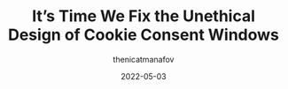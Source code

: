 ---
author: thenicatmanafov
date: 2022-05-03
draft: true
permalink: false
publisher: uxdesigncc
tags:
  - design
  - ethics
  - cookies
  - legal
target_url: https://uxdesign.cc/unethical-design-of-cookie-consent-windows-857ef68f1bd6
title: It’s Time We Fix the Unethical Design of Cookie Consent Windows
---